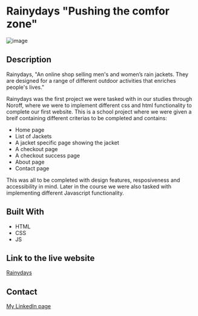 # Rainydays "Pushing the comfor zone"

![image](https://friendly-centaur-fcbbab.netlify.app/images/Crosscourse.png)

## Description

Rainydays, "An online shop selling men's and women’s rain jackets.
They are designed for a range of different outdoor activities that enriches people's lives."

Rainydays was the first project we were tasked with in our studies through Noroff, where we were to
implement different css and html functionality to complete our first website.
This is a school project where we were given a breif containing different criterias to be completed and contains:

- Home page
- List of Jackets
- A jacket specific page showing the jacket
- A checkout page
- A checkout success page
- About page
- Contact page

This was all to be completed with design features, resposiveness and accessibility in mind.
Later in the course we were also tasked with implementing different Javascript functionality.

## Built With

- HTML
- CSS
- JS

## Link to the live website
[Rainydays](https://flamboyant-wing-ee0b42.netlify.app/)


## Contact

[My LinkedIn page](https://www.linkedin.com/in/per-jakob-ludvigsen-499b97219/)
